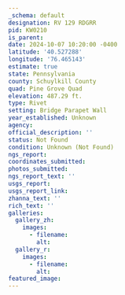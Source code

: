 ```yaml
---
_schema: default
designation: RV 129 RDGRR
pid: KW0210
is_parent:
date: 2024-10-07 10:20:00 -0400
latitude: '40.527288'
longitude: '76.465143'
estimate: true
state: Pennsylvania
county: Schuylkill County
quad: Pine Grove Quad
elevation: 487.29 ft.
type: Rivet
setting: Bridge Parapet Wall
year_established: Unknown
agency:
official_description: ''
status: Not Found
condition: Unknown (Not Found)
ngs_report:
coordinates_submitted:
photos_submitted:
ngs_report_text: ''
usgs_report:
usgs_report_link:
zhanna_text: ''
rich_text: ''
galleries:
  gallery_zh:
    images:
      - filename:
        alt:
  gallery_r:
    images:
      - filename:
        alt:
featured_image:
---
```

